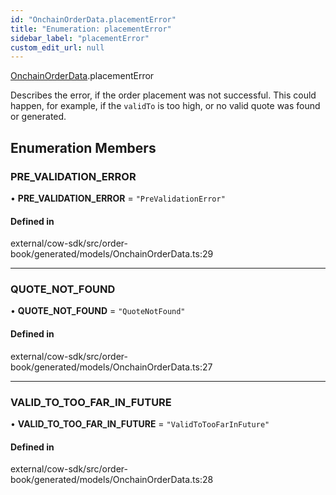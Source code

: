 ```yaml
---
id: "OnchainOrderData.placementError"
title: "Enumeration: placementError"
sidebar_label: "placementError"
custom_edit_url: null
---
```


[OnchainOrderData](../namespaces/OnchainOrderData.md).placementError

Describes the error, if the order placement was not successful. This could happen, for example, if the `validTo` is too high, or no valid quote was found or generated.

## Enumeration Members

### PRE\_VALIDATION\_ERROR

• **PRE\_VALIDATION\_ERROR** = ``"PreValidationError"``

#### Defined in

external/cow-sdk/src/order-book/generated/models/OnchainOrderData.ts:29

___

### QUOTE\_NOT\_FOUND

• **QUOTE\_NOT\_FOUND** = ``"QuoteNotFound"``

#### Defined in

external/cow-sdk/src/order-book/generated/models/OnchainOrderData.ts:27

___

### VALID\_TO\_TOO\_FAR\_IN\_FUTURE

• **VALID\_TO\_TOO\_FAR\_IN\_FUTURE** = ``"ValidToTooFarInFuture"``

#### Defined in

external/cow-sdk/src/order-book/generated/models/OnchainOrderData.ts:28
